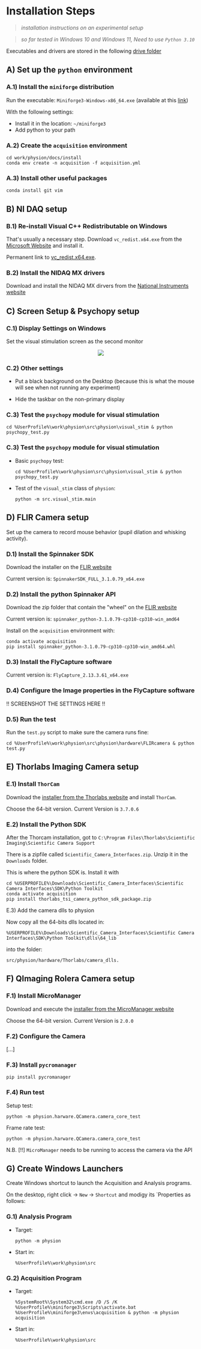 # Installation Steps

> *installation instructions on an experimental setup*

> *so far tested in Windows 10 and Windows 11, Need to use `Python 3.10`*

Executables and drivers are stored in the following [drive folder](https://drive.google.com/drive/folders/1z_9GERKwQc6SKhsBnSZh-2scl_wdgHQs?usp=drive_link)

## A) Set up the `python` environment

### A.1) Install the `miniforge` distribution

Run the executable: `Miniforge3-Windows-x86_64.exe` (available at this [link](https://github.com/conda-forge/miniforge/releases/latest/download/Miniforge3-Windows-x86_64.exe))

With the following settings:
- Install it in the location: `~/miniforge3`
- Add python to your path

### A.2) Create the `acquisition` environment

```
cd work/physion/docs/install
conda env create -n acquisition -f acquisition.yml
```

### A.3) Install other useful packages

```
conda install git vim
```

## B) NI DAQ setup

### B.1) Re-install Visual C++ Redistributable on Windows

That's usually a necessary step. Download `vc_redist.x64.exe` from the [Microsoft Website](https://learn.microsoft.com/fr-fr/cpp/windows/latest-supported-vc-redist?view=msvc-170) and install it.

Permanent link to [vc_redist.x64.exe](https://aka.ms/vs/17/release/vc_redist.x64.exe).

### B.2) Install the NIDAQ MX drivers

Download and install the NIDAQ MX dirvers from the [National Instruments website](https://www.ni.com/fr/support/downloads/drivers/download.ni-daq-mx.html)

## C) Screen Setup & Psychopy setup

### C.1) Display Settings on Windows

Set the visual stimulation screen as the second monitor

<p align="center">
  <img src="./pics/Windows-Display-Settings.png"/>
</p>

### C.2) Other settings

- Put a black background on the Desktop (because this is what the mouse will see when not running any experiment)

- Hide the taskbar on the non-primary display

### C.3) Test the `psychopy` module for visual stimulation

```
cd %UserProfile%\work\physion\src\physion\visual_stim & python psychopy_test.py
```
### C.3) Test the `psychopy` module for visual stimulation

- Basic `psychopy` test:
    ```
    cd %UserProfile%\work\physion\src\physion\visual_stim & python psychopy_test.py
    ```
- Test of the `visual_stim` class of `physion`:
    ```
    python -m src.visual_stim.main
    ```

## D) FLIR Camera setup

Set up the camera to record mouse behavior (pupil dilation and whisking activity).

### D.1) Install the Spinnaker SDK

Download the installer on the [FLIR website](https://www.flir.com/support-center/iis/machine-vision/downloads/spinnaker-sdk-download/spinnaker-sdk--download-files/)

Current version is: `SpinnakerSDK_FULL_3.1.0.79_x64.exe`

### D.2) Install the python Spinnaker API

Download the zip folder that contain the "wheel" on the [FLIR website](https://www.flir.com/support-center/iis/machine-vision/downloads/spinnaker-sdk-download/spinnaker-sdk--download-files/)

Current version is: `spinnaker_python-3.1.0.79-cp310-cp310-win_amd64`

Install on the `acquisition` environment with:
```
conda activate acquisition
pip install spinnaker_python-3.1.0.79-cp310-cp310-win_amd64.whl
```

### D.3) Install the FlyCapture software

Current version is: `FlyCapture_2.13.3.61_x64.exe`

### D.4) Configure the Image properties in the FlyCapture software

!! SCREENSHOT THE SETTINGS HERE !!

### D.5) Run the test

Run the `test.py` script to make sure the camera runs fine:
```
cd %UserProfile%\work\physion\src\physion\hardware\FLIRcamera & python test.py
```

## E) Thorlabs Imaging Camera setup

### E.1) Install `ThorCam` 

Download the [installer from the Thorlabs website](https://www.thorlabs.com/software_pages/ViewSoftwarePage.cfm?Code=ThorCam) and install `ThorCam`.

Choose the 64-bit version. Current Version is `3.7.0.6`

### E.2) Install the Python SDK

After the Thorcam installation, got to `C:\Program Files\Thorlabs\Scientific Imaging\Scientific Camera Support`

There is a zipfile called `Scientific_Camera_Interfaces.zip`. Unzip it in the `Downloads` folder.

This is where the python SDK is. Install it with
 
```
cd %USERPROFILE%\Downloads\Scientific_Camera_Interfaces\Scientific Camera Interfaces\SDK\Python Toolkit
conda activate acquisition
pip install thorlabs_tsi_camera_python_sdk_package.zip
```

E.3) Add the camera dlls to physion

Now copy all the 64-bits dlls located in: 
```
%USERPROFILE%\Downloads\Scientific_Camera_Interfaces\Scientific Camera Interfaces\SDK\Python Toolkit\dlls\64_lib
```
into the folder: 
```
src/physion/hardware/Thorlabs/camera_dlls.
```

## F) QImaging Rolera Camera setup

### F.1) Install MicroManager

Download and execute the [installer from the MicroManager website](https://micro-manager.org/Download_Micro-Manager_Latest_Release)

Choose the 64-bit version. Current Version is `2.0.0`

### F.2) Configure the Camera

[...]

### F.3) Install `pycromanager`

```
pip install pycromanager
```

### F.4) Run test

Setup test:
```
python -m physion.harware.QCamera.camera_core_test
```

Frame rate test:
```
python -m physion.harware.QCamera.camera_core_test
```

N.B.  [!!] `MicroManager` needs to be running to access the camera via the API


## G) Create Windows Launchers

Create Windows shortcut to launch the Acquisition and Analysis programs.

On the desktop, right click -> `New` -> `Shortcut` and modigy its `Properties as follows: 

### G.1) Analysis Program

- Target:
  ```
  python -m physion 
  ```
- Start in:
  ```
  %UserProfile%\work\physion\src
  ```

### G.2) Acquisition Program

- Target:
  ```
  %SystemRoot%\System32\cmd.exe /D /S /K %UserProfile%\miniforge3\Scripts\activate.bat %UserProfile%\miniforge3\envs\acquisition & python -m physion acquisition
  ```
- Start in:
  ```
  %UserProfile%\work\physion\src
  ```
